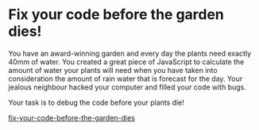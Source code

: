 # Fix your code before the garden dies! 

You have an award-winning garden and every day the plants need exactly 40mm of water. You created a great piece of JavaScript to calculate the amount of water your plants will need when you have taken into consideration the amount of rain water that is forecast for the day. Your jealous neighbour hacked your computer and filled your code with bugs. 

Your task is to debug the code before your plants die!



[fix-your-code-before-the-garden-dies](https://www.codewars.com/kata/57158fb92ad763bb180004e7)